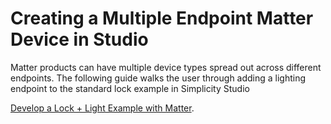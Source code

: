 # Creating a Multiple Endpoint Matter Device in Studio

Matter products can have multiple device types spread out across different endpoints. The following guide walks the user through adding a lighting endpoint to the standard lock example in Simplicity Studio

[Develop a Lock + Light Example with Matter](https://github.com/SiliconLabs/matter_applications/blob/master/matter_thread_ww2023_mat-204_lock_light_mad/README.md).